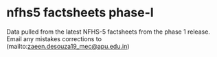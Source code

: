 # nfhs5 factsheets phase-I

Data pulled from the latest NFHS-5 factsheets from the phase 1 release. Email any mistakes corrections to (mailto:zaeen.desouza19_mec@apu.edu.in)
